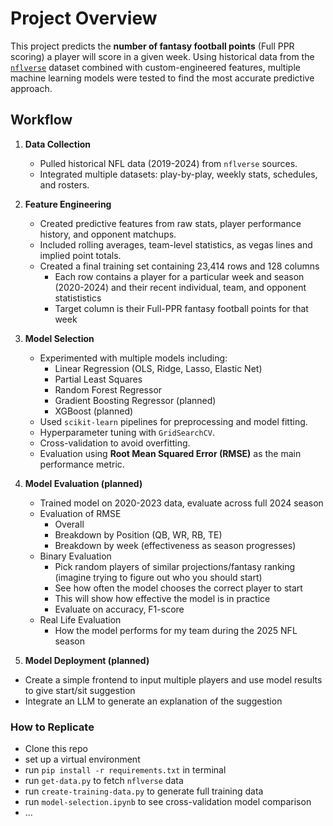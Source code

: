 # Project Overview

This project predicts the **number of fantasy football points** (Full PPR scoring) a player will score in a given week. Using historical data from the [`nflverse`](https://nflverse.nflverse.com/) dataset combined with custom-engineered features, multiple machine learning models were tested to find the most accurate predictive approach.

## Workflow
1. **Data Collection**  
   - Pulled historical NFL data (2019-2024) from `nflverse` sources.  
   - Integrated multiple datasets: play-by-play, weekly stats, schedules, and rosters.

2. **Feature Engineering**  
   - Created predictive features from raw stats, player performance history, and opponent matchups.  
   - Included rolling averages, team-level statistics, as vegas lines and implied point totals.
   - Created a final training set containing 23,414 rows and 128 columns
     - Each row contains a player for a particular week and season (2020-2024) and their recent individual, team, and opponent statististics
     - Target column is their Full-PPR fantasy football points for that week

3. **Model Selection**  
   - Experimented with multiple models including:  
     - Linear Regression (OLS, Ridge, Lasso, Elastic Net)  
     - Partial Least Squares  
     - Random Forest Regressor
     - Gradient Boosting Regressor (planned)
     - XGBoost (planned)  
   - Used `scikit-learn` pipelines for preprocessing and model fitting.
   - Hyperparameter tuning with `GridSearchCV`.
   - Cross-validation to avoid overfitting.  
   - Evaluation using **Root Mean Squared Error (RMSE)** as the main performance metric.

4. **Model Evaluation (planned)**
   - Trained model on 2020-2023 data, evaluate across full 2024 season
   - Evaluation of RMSE
     - Overall
     - Breakdown by Position (QB, WR, RB, TE)
     - Breakdown by week (effectiveness as season progresses)
   - Binary Evaluation
     - Pick random players of similar projections/fantasy ranking (imagine trying to figure out who you should start)
     - See how often the model chooses the correct player to start
     - This will show how effective the model is in practice
     - Evaluate on accuracy, F1-score
   - Real Life Evaluation
     - How the model performs for my team during the 2025 NFL season
       
5. **Model Deployment (planned)**
  - Create a simple frontend to input multiple players and use model results to give start/sit suggestion
  - Integrate an LLM to generate an explanation of the suggestion

### How to Replicate
- Clone this repo
- set up a virtual environment
- run `pip install -r requirements.txt` in terminal
- run `get-data.py` to fetch `nflverse` data
- run `create-training-data.py` to generate full training data
- run `model-selection.ipynb` to see cross-validation model comparison
- ...

